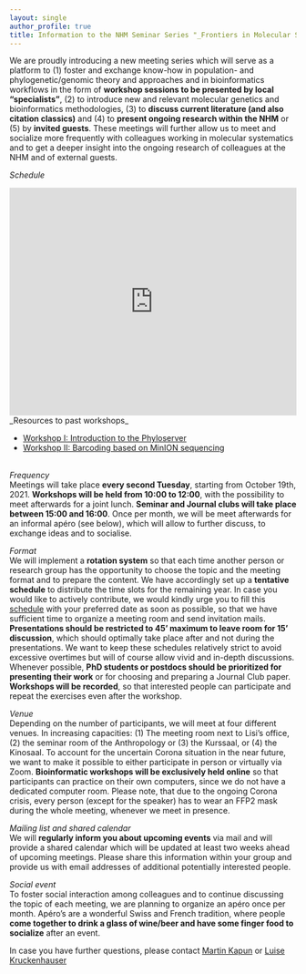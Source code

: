 ```yaml
---
layout: single
author_profile: true
title: Information to the NHM Seminar Series "_Frontiers in Molecular Systematics_"
---
```


We are proudly introducing a new meeting series which will serve as a platform to (1) foster and exchange know-how in population- and phylogenetic/genomic theory and approaches and in bioinformatics workflows in the form of **workshop sessions to be presented by local “specialists”**, (2) to introduce new and relevant molecular genetics and bioinformatics methodologies, (3) to **discuss current literature (and also citation classics)** and (4) to **present ongoing research within the NHM** or (5) by **invited guests**. These meetings will further allow us to meet and socialize more frequently with colleagues working in molecular systematics and to get a deeper insight into the ongoing research of colleagues at the NHM and of external guests.

_Schedule_

<iframe frameborder="0" width="100%" height="400" src="https://docs.google.com/spreadsheets/d/e/2PACX-1vQZ-UnprPjfyp3oX0VGUBcL_erU21vTL7r0pmEKZ-c7xD1V1TYkqOqMibpP7cfoedUewYk-GpZSc0PL/pubhtml?gid=0&amp;single=true&amp;widget=true&amp;headers=false"></iframe>
_Resources to past workshops_

-   [Workshop I: Introduction to the Phyloserver](https://github.com/nhmvienna/Workshop_I_Intro_to_Phyloserver)
-   [Workshop II: Barcoding based on MinION sequencing](https://github.com/nhmvienna/Workshop_II_MinION_barcoding)

<br>_Frequency_  
Meetings will take place **every second Tuesday**, starting from October 19th, 2021. **Workshops will be held from 10:00 to 12:00**, with the possibility to meet afterwards for a joint lunch. **Seminar and Journal clubs will take place between 15:00 and 16:00**. Once per month, we will be meet afterwards for an informal apéro (see below), which will allow to further discuss, to exchange ideas and to socialise.

_Format_  
We will implement a **rotation system** so that each time another person or research group has the opportunity to choose the topic and the meeting format and to prepare the content. We have accordingly set up a **tentative schedule** to distribute the time slots for the remaining year. In case you would like to actively contribute, we would kindly urge you to fill this [schedule](https://docs.google.com/spreadsheets/d/19zfcy2Th4nzREn49-QFmQEjEkCSBWrjhndXq7DfFMeQ/edit?usp=sharing) with your preferred date as soon as possible, so that we have sufficient time to organize a meeting room and send invitation mails.
**Presentations should be restricted to 45’ maximum to leave room for 15’ discussion**, which should optimally take place after and not during the presentations. We want to keep these schedules relatively strict to avoid excessive overtimes but will of course allow vivid and in-depth discussions. Whenever possible, **PhD students or postdocs should be prioritized for presenting their work** or for choosing and preparing a Journal Club paper. **Workshops will be recorded**, so that interested people can participate and repeat the exercises even after the workshop.

_Venue_  
Depending on the number of participants, we will meet at four different venues. In increasing capacities: (1) The meeting room next to Lisi’s office, (2) the seminar room of the Anthropology or (3) the Kurssaal, or (4) the Kinosaal. To account for the uncertain Corona situation in the near future, we want to make it possible to either participate in person or virtually via Zoom. **Bioinformatic workshops will be exclusively held online** so that participants can practice on their own computers, since we do not have a dedicated computer room. Please note, that due to the ongoing Corona crisis, every person (except for the speaker) has to wear an FFP2 mask during the whole meeting, whenever we meet in presence.

_Mailing list and shared calendar_  
We will **regularly inform you about upcoming events** via mail and will provide a shared calendar which will be updated at least two weeks ahead of upcoming meetings. Please share this information within your group and provide us with email addresses of additional potentially interested people.

_Social event_  
To foster social interaction among colleagues and to continue discussing the topic of each meeting, we are planning to organize an apéro once per month. Apéro’s are a wonderful Swiss and French tradition, where people **come together to drink a glass of wine/beer and have some finger food to socialize** after an event.

In case you have further questions, please contact [Martin Kapun](mailto:martin.kapun@nhm-wien.ac.at) or [Luise Kruckenhauser](mailto:luise.kruckenhauser@nhm-wien.ac.at)
